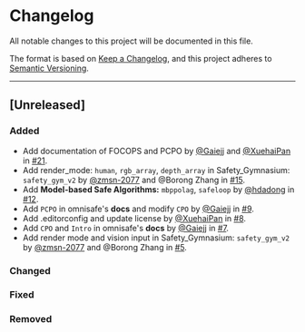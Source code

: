 # Changelog

<!-- markdownlint-disable no-duplicate-header -->

All notable changes to this project will be documented in this file.

The format is based on [Keep a Changelog](https://keepachangelog.com/en/1.0.0/),
and this project adheres to [Semantic Versioning](https://semver.org/spec/v2.0.0.html).

------

## [Unreleased]

### Added

- Add documentation of FOCOPS and PCPO by [@Gaiejj](https://github.com/Gaiejj) and [@XuehaiPan](https://github.com/XuehaiPan) in [#21](https://github.com/PKU-MARL/omnisafe/pull/21).
- Add render_mode: `human`, `rgb_array`, `depth_array` in Safety_Gymnasium: `safety_gym_v2` by [@zmsn-2077](https://github.com/zmsn-2077) and @Borong Zhang in [#15](https://github.com/PKU-MARL/omnisafe/pull/15).
- Add **Model-based Safe Algorithms:** `mbppolag`, `safeloop` by [@hdadong](https://github.com/hdadong) in [#12](https://github.com/PKU-MARL/omnisafe/pull/12).
- Add `PCPO` in omnisafe's **docs** and modify `CPO` by [@Gaiejj](https://github.com/Gaiejj) in [#9](https://github.com/PKU-MARL/omnisafe/pull/9).
- Add .editorconfig and update license by [@XuehaiPan](https://github.com/XuehaiPan) in [#8](https://github.com/PKU-MARL/omnisafe/pull/8).
- Add `CPO` and `Intro` in omnisafe's **docs** by [@Gaiejj](https://github.com/Gaiejj) in [#7](https://github.com/PKU-MARL/omnisafe/pull/7).
- Add render mode and vision input in Safety_Gymnasium: `safety_gym_v2` by [@zmsn-2077](https://github.com/zmsn-2077) and @Borong Zhang in [#5](hhttps://github.com/PKU-MARL/omnisafe/pull/5).

### Changed


### Fixed


### Removed
